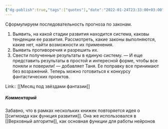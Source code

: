 ```yaml
---
{"dg-publish":true,"tags":["quotes"],"date":"2022-01-24T23:33:00+03:00","title":"Последовательность прогноза по законам","modified_at":"2022-06-03T09:22:21+03:00","permalink":"/quotes/202201242333/","dgHomeLink":false,"dgPassFrontmatter":true}
---
```



Сформулируем последовательность прогноза по законам. 
1. Выявить, на какой стадии развития находится система, каковы тенденции ее развития. Рассмотреть, какие законы выполняются, какие нет, найти возможности их применения. 
2. Выявить противоречия и разрешить их. 
3. Свести полученные результаты в единую систему. — И еще представить результаты в простой и интересной форме, чтобы все поняли и поверили! — добавляет Таня. Ее поправку все принимают без возражений. Теперь можно готовиться к конкурсу фантастических проектов.

Link:: [[Месяц под звёздами фантазии]]

##### Комментарий

Забавно, что в рамках нескольких книжек повторяется идея о [[сигмоида как функция развития]]. Она же использовался в [[Верховный алгоритм]], как основная функции для работы нейронов
